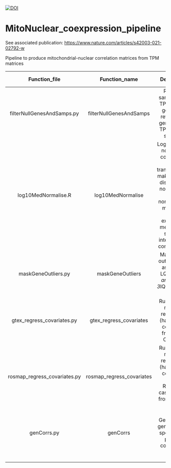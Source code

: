 [![DOI](https://zenodo.org/badge/306084734.svg)](https://zenodo.org/badge/latestdoi/306084734)

# MitoNuclear_coexpression_pipeline 

See associated publication: https://www.nature.com/articles/s42003-021-02792-w 

Pipeline to produce mitochondrial-nuclear correlation matrices from TPM matrices 

|         Function_file        |       Function_name       |                                                                                            Description                                                                                            |                                                                                                                      Input                                                                                                                      |                             Output                             |              Dataset specific              |
|:----------------------------:|:-------------------------:|:-------------------------------------------------------------------------------------------------------------------------------------------------------------------------------------------------:|:-----------------------------------------------------------------------------------------------------------------------------------------------------------------------------------------------------------------------------------------------:|:--------------------------------------------------------------:|:------------------------------------------:|
| filterNullGenesAndSamps.py   | filterNullGenesAndSamps   | Removes samples with TPM=0 in all genes and retains only genes where TPM>0 in all samples.                                                                                                        | One or more .csv files in the format: rows=samples, columns=genes                                                                                                                                                                               | Filtered .csv file                                             | No                                         |
| log10MedNormalise.R          | log10MedNormalise         | Log10 median normalises counts. The log10 transformation makes sample distributions normal, then median normalisation makes the sample expression medians the same for inter-sample comparability | One or more .csv files in the format: cols=samples, rows=genes                                                                                                                                                                                  | Log10 median normalised .csv   file                            | No                                         |
| maskGeneOutliers.py          | maskGeneOutliers          | Masks gene outlier values as follows: LQ+/- 3*IQR and UQ+/- 3*IQR with NaN value                                                                                                                  | One or more .csv files in the format: rows=samples, columns=genes                                                                                                                                                                               | Masked outliers .csv file                                      | No                                         |
| gtex_regress_covariates.py   | gtex_regress_covariates   | Runs a linear model to regress out (hardcoded) covariates from GTEx CNS data                                                                                                                      | 1. One or more .csv files in the format: rows=samples, columns=genes; 2. Metadata from GTEx portal; 3. Phenotype data from GTEx portal                                                                                                          | Covariate corrected residuals   .csv file                      | Yes: GTEX V6p CNS                          |
| rosmap_regress_covariates.py | rosmap_regress_covariates | Runs a linear model to regress out (hardcoded) covariates from ROS/MAP case-control frontal cortex data                                                                                           | 1. One or more .csv files in the format: rows=samples, columns=genes; 2. Metadata from the Synapse portal including ROS/MAP ID table, clinical metadata and RNAseq metadata (preprocessing of this done using ROSMAP_preprocess_and_covs.ipynb) | Covariate corrected residuals   .csv file                      | YES: ROS/MAP case-control frontal   cortex |
| genCorrs.py                  | genCorrs                  | Generates all gene pairwise spearman or pearson correlations                                                                                                                                      | One or more .csv files in the format: rows=samples, columns=genes                                                                                                                                                                               | 1. correlation matrix .csv file;   2. p-value matrix .csv file | No                                         |
|                              |                           |                                                                                                                                                                                                   |                                                                                                                                                                                                                                                 |                                                                |                                            |
|                              |                           |                                                                                                                                                                                                   |                                                                                                                                                                                                                                                 |                                                                |                                            |
|                              |                           |  
